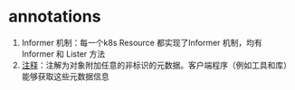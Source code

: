 # annotations
1. Informer 机制：每一个k8s Resource 都实现了Informer 机制，均有 Informer 和 Lister 方法
2. [注释](https://kubernetes.io/zh-cn/docs/concepts/overview/working-with-objects/annotations/)：注解为对象附加任意的非标识的元数据。客户端程序（例如工具和库）能够获取这些元数据信息
